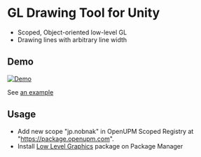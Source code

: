 # GL Drawing Tool for Unity

- Scoped, Object-oriented low-level GL
- Drawing lines with arbitrary line width

## Demo

[![Demo](http://img.youtube.com/vi/RjX-EDtGRns/hqdefault.jpg)](https://youtube.com/shorts/RjX-EDtGRns)

See [an example](https://github.com/nobnak/Test-LLGraphicsUnity/blob/main/Assets/Scenes/ThickLine/ThickLine.cs)

## Usage
- Add new scope "jp.nobnak" in OpenUPM Scoped Registry at "https://package.openupm.com".
- Install [Low Level Graphics](https://openupm.com/packages/jp.nobnak.llgraphics/) package on Package Manager
